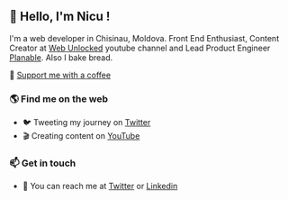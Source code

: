 
<!--
**nicubarbaros/nicubarbaros** is a ✨ _special_ ✨ repository because its `README.md` (this file) appears on your GitHub profile.

Here are some ideas to get you started:

- 🔭 I’m currently working on ...
- 🌱 I’m currently learning ...
- 👯 I’m looking to collaborate on ...
- 🤔 I’m looking for help with ...
- 💬 Ask me about ...
- 📫 How to reach me: ...
- 😄 Pronouns: ...
- ⚡ Fun fact: ...
-->


## 👋 Hello, I'm Nicu !
I'm a web developer in Chisinau, Moldova. Front End Enthusiast, Content Creator at [Web Unlocked](https://www.youtube.com/channel/UClIOzonVaoiNvO503pNExCg) youtube channel and Lead Product Engineer 
[Planable](https://planable.io/). Also I bake bread.

💖 [Support me with a coffee](https://buymeacoffee.com/nicubarbaros)

<!--
### 😄 About me 
- 🔭 I'm working to improve gaming platform at EXNOA LLC.
- 🌱 I’m learning GraphQL, React and TypeScript.
-->
### 🌎 Find me on the web
- 🐦 Tweeting my journey on [Twitter](https://twitter.com/nicubarbaros)
- 🎬 Creating content on [YouTube](https://www.youtube.com/channel/UClIOzonVaoiNvO503pNExCg)

### 📫 Get in touch
- 📧 You can reach me at [Twitter](https://twitter.com/nicubarbaros) or [Linkedin](https://www.linkedin.com/in/nicubarbaros/)
